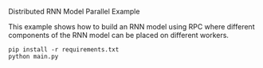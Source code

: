 Distributed RNN Model Parallel Example

This example shows how to build an RNN model using RPC where different
components of the RNN model can be placed on different workers.

```
pip install -r requirements.txt
python main.py
```
